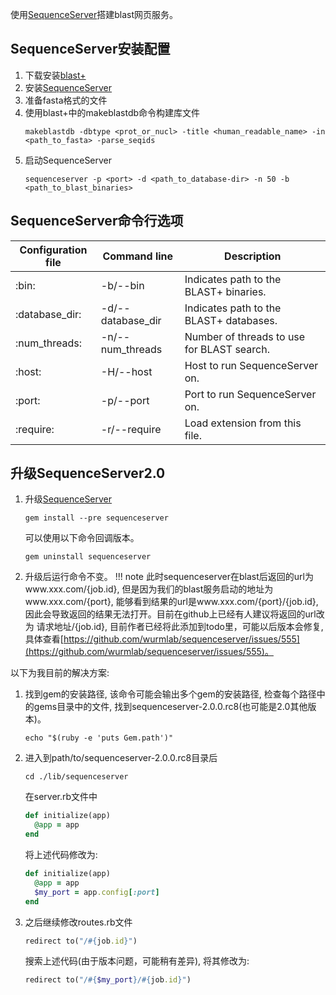 使用[SequenceServer](https://sequenceserver.com/)搭建blast网页服务。  

## SequenceServer安装配置
1. 下载安装[blast+](https://blast.ncbi.nlm.nih.gov/Blast.cgi?CMD=Web&PAGE_TYPE=BlastDocs&DOC_TYPE=Download)  
2. 安装[SequenceServer](https://sequenceserver.com/#installation)  
3. 准备fasta格式的文件
4. 使用blast+中的makeblastdb命令构建库文件
   ```shell
   makeblastdb -dbtype <prot_or_nucl> -title <human_readable_name> -in <path_to_fasta> -parse_seqids
   ```
5. 启动SequenceServer
   ```shell
   sequenceserver -p <port> -d <path_to_database-dir> -n 50 -b <path_to_blast_binaries>
   ```  

## SequenceServer命令行选项
   |  Configuration file  |  Command line  |  Description  |
   |  ----  | ----  |  ----  |
   | :bin:  | -b/--bin | Indicates path to the BLAST+ binaries.  |
   | :database_dir:  | -d/--database_dir |  Indicates path to the BLAST+ databases.  |
   | :num_threads:  | -n/--num_threads |  Number of threads to use for BLAST search.  |
   | :host:  | -H/--host |  Host to run SequenceServer on.  |
   | :port:  | -p/--port |  Port to run SequenceServer on.  |
   | :require:	  | -r/--require |  Load extension from this file.  |

## 升级SequenceServer2.0
1. 升级[SequenceServer](https://groups.google.com/d/msg/sequenceserver/c98ePBzcuVE/lN-S35jVHgAJ)
   ```shell
   gem install --pre sequenceserver
   ```
   可以使用以下命令回调版本。
   ```shell
   gem uninstall sequenceserver
   ``` 
2. 升级后运行命令不变。
!!! note
    此时sequenceserver在blast后返回的url为www.xxx.com/{job.id}, 但是因为我们的blast服务启动的地址为www.xxx.com/{port}, 能够看到结果的url是www.xxx.com/{port}/{job.id}, 因此会导致返回的结果无法打开。目前在github上已经有人建议将返回的url改为 请求地址/{job.id}, 目前作者已经将此添加到todo里，可能以后版本会修复, 具体查看[https://github.com/wurmlab/sequenceserver/issues/555](https://github.com/wurmlab/sequenceserver/issues/555)。

以下为我目前的解决方案:  
1. 找到gem的安装路径, 该命令可能会输出多个gem的安装路径, 检查每个路径中的gems目录中的文件, 找到sequenceserver-2.0.0.rc8(也可能是2.0其他版本)。
   ```shell
   echo "$(ruby -e 'puts Gem.path')"
   ```
2. 进入到path/to/sequenceserver-2.0.0.rc8目录后
   ```shell
   cd ./lib/sequenceserver
   ```
   在server.rb文件中
   ```ruby
   def initialize(app)
     @app = app
   end
   ```
   将上述代码修改为:
   ```ruby
   def initialize(app)
     @app = app
     $my_port = app.config[:port]
   end
   ```
3. 之后继续修改routes.rb文件
   ```ruby
   redirect to("/#{job.id}")
   ```
   搜索上述代码(由于版本问题，可能稍有差异), 将其修改为: 
   ```ruby
   redirect to("/#{$my_port}/#{job.id}")
   ```
